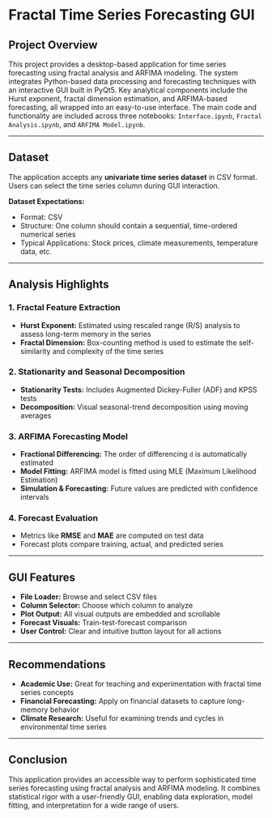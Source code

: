 # Fractal Time Series Forecasting GUI

## Project Overview  
This project provides a desktop-based application for time series forecasting using fractal analysis and ARFIMA modeling. The system integrates Python-based data processing and forecasting techniques with an interactive GUI built in PyQt5. Key analytical components include the Hurst exponent, fractal dimension estimation, and ARFIMA-based forecasting, all wrapped into an easy-to-use interface. The main code and functionality are included across three notebooks: `Interface.ipynb`, `Fractal Analysis.ipynb`, and `ARFIMA Model.ipynb`.

---

## Dataset  
The application accepts any **univariate time series dataset** in CSV format. Users can select the time series column during GUI interaction.

**Dataset Expectations:**
- Format: CSV
- Structure: One column should contain a sequential, time-ordered numerical series
- Typical Applications: Stock prices, climate measurements, temperature data, etc.

---

## Analysis Highlights  

### 1. Fractal Feature Extraction  
- **Hurst Exponent:** Estimated using rescaled range (R/S) analysis to assess long-term memory in the series  
- **Fractal Dimension:** Box-counting method is used to estimate the self-similarity and complexity of the time series  

### 2. Stationarity and Seasonal Decomposition  
- **Stationarity Tests:** Includes Augmented Dickey-Fuller (ADF) and KPSS tests  
- **Decomposition:** Visual seasonal-trend decomposition using moving averages  

### 3. ARFIMA Forecasting Model  
- **Fractional Differencing:** The order of differencing `d` is automatically estimated  
- **Model Fitting:** ARFIMA model is fitted using MLE (Maximum Likelihood Estimation)  
- **Simulation & Forecasting:** Future values are predicted with confidence intervals  

### 4. Forecast Evaluation  
- Metrics like **RMSE** and **MAE** are computed on test data  
- Forecast plots compare training, actual, and predicted series  

---

## GUI Features  
- **File Loader:** Browse and select CSV files  
- **Column Selector:** Choose which column to analyze  
- **Plot Output:** All visual outputs are embedded and scrollable  
- **Forecast Visuals:** Train-test-forecast comparison  
- **User Control:** Clear and intuitive button layout for all actions  

---

## Recommendations  
- **Academic Use:** Great for teaching and experimentation with fractal time series concepts  
- **Financial Forecasting:** Apply on financial datasets to capture long-memory behavior  
- **Climate Research:** Useful for examining trends and cycles in environmental time series  

---

## Conclusion  
This application provides an accessible way to perform sophisticated time series forecasting using fractal analysis and ARFIMA modeling. It combines statistical rigor with a user-friendly GUI, enabling data exploration, model fitting, and interpretation for a wide range of users.
